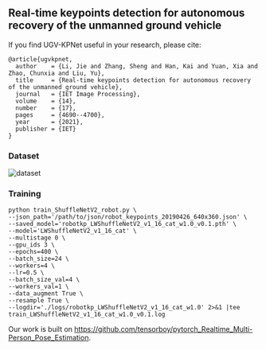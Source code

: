 ## Real-time keypoints detection for autonomous recovery of the unmanned ground vehicle


If you find UGV-KPNet useful in your research, please cite:

    @article{ugvkpnet,
      author    = {Li, Jie and Zhang, Sheng and Han, Kai and Yuan, Xia and Zhao, Chunxia and Liu, Yu},
      title     = {Real-time keypoints detection for autonomous recovery of the unmanned ground vehicle},
      journal   = {IET Image Processing},
      volume    = {14},
      number    = {17},
      pages     = {4690--4700},
      year      = {2021},
      publisher = {IET}
    }


### Dataset
![dataset](data/dataset_v2.png)

### Training
    python train_ShuffleNetV2_robot.py \
    --json_path='/path/to/json/robot_keypoints_20190426_640x360.json' \
    --saved_model='robotkp_LWShuffleNetV2_v1_16_cat_w1.0_v0.1.pth' \
    --model='LWShuffleNetV2_v1_16_cat' \
    --multistage 0 \
    --gpu_ids 3 \
    --epochs=400 \
    --batch_size=24 \
    --workers=4 \
    --lr=0.5 \
    --batch_size_val=4 \
    --workers_val=1 \
    --data_augment True \
    --resample True \
    --logdir='./logs/robotkp_LWShuffleNetV2_v1_16_cat_w1.0' 2>&1 |tee train_LWShuffleNetV2_v1_16_cat_w1.0_v0.1.log



Our work is built on https://github.com/tensorboy/pytorch_Realtime_Multi-Person_Pose_Estimation.
